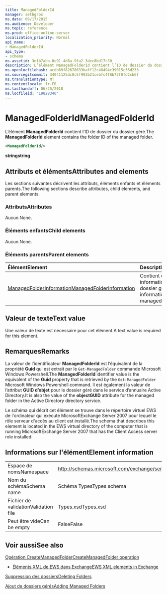 ```yaml
---
title: ManagedFolderId
manager: sethgros
ms.date: 09/17/2015
ms.audience: Developer
ms.topic: reference
ms.prod: office-online-server
localization_priority: Normal
api_name:
- ManagedFolderId
api_type:
- schema
ms.assetid: 3efb7abb-0e91-4d8a-9fa2-3dec8bd17c30
description: L’élément ManagedFolderId contient l’ID de dossier du dossier géré.
ms.openlocfilehash: acdb69f82678633baff12c46494c39015c36d233
ms.sourcegitcommit: 34041125dc8c5f993b21cebfc4f8b72f0fd2cb6f
ms.translationtype: MT
ms.contentlocale: fr-FR
ms.lasthandoff: 06/25/2018
ms.locfileid: "19828340"
---
```

# <a name="managedfolderid"></a><span data-ttu-id="737fb-103">ManagedFolderId</span><span class="sxs-lookup"><span data-stu-id="737fb-103">ManagedFolderId</span></span>

<span data-ttu-id="737fb-104">L’élément **ManagedFolderId** contient l’ID de dossier du dossier géré.</span><span class="sxs-lookup"><span data-stu-id="737fb-104">The **ManagedFolderId** element contains the folder ID of the managed folder.</span></span> 
  
```xml
<ManagedFolderId/>
```

 <span data-ttu-id="737fb-105">**string**</span><span class="sxs-lookup"><span data-stu-id="737fb-105">**string**</span></span>
## <a name="attributes-and-elements"></a><span data-ttu-id="737fb-106">Attributs et éléments</span><span class="sxs-lookup"><span data-stu-id="737fb-106">Attributes and elements</span></span>

<span data-ttu-id="737fb-107">Les sections suivantes décrivent les attributs, éléments enfants et éléments parents.</span><span class="sxs-lookup"><span data-stu-id="737fb-107">The following sections describe attributes, child elements, and parent elements.</span></span>
  
### <a name="attributes"></a><span data-ttu-id="737fb-108">Attributs</span><span class="sxs-lookup"><span data-stu-id="737fb-108">Attributes</span></span>

<span data-ttu-id="737fb-109">Aucun.</span><span class="sxs-lookup"><span data-stu-id="737fb-109">None.</span></span>
  
### <a name="child-elements"></a><span data-ttu-id="737fb-110">Éléments enfants</span><span class="sxs-lookup"><span data-stu-id="737fb-110">Child elements</span></span>

<span data-ttu-id="737fb-111">Aucun.</span><span class="sxs-lookup"><span data-stu-id="737fb-111">None.</span></span>
  
### <a name="parent-elements"></a><span data-ttu-id="737fb-112">Éléments parents</span><span class="sxs-lookup"><span data-stu-id="737fb-112">Parent elements</span></span>

|<span data-ttu-id="737fb-113">**Élément**</span><span class="sxs-lookup"><span data-stu-id="737fb-113">**Element**</span></span>|<span data-ttu-id="737fb-114">**Description**</span><span class="sxs-lookup"><span data-stu-id="737fb-114">**Description**</span></span>|
|:-----|:-----|
|[<span data-ttu-id="737fb-115">ManagedFolderInformation</span><span class="sxs-lookup"><span data-stu-id="737fb-115">ManagedFolderInformation</span></span>](managedfolderinformation.md) <br/> |<span data-ttu-id="737fb-116">Contient des informations sur un dossier géré.</span><span class="sxs-lookup"><span data-stu-id="737fb-116">Contains information about a managed folder.</span></span>  <br/> |
   
## <a name="text-value"></a><span data-ttu-id="737fb-117">Valeur de texte</span><span class="sxs-lookup"><span data-stu-id="737fb-117">Text value</span></span>

<span data-ttu-id="737fb-118">Une valeur de texte est nécessaire pour cet élément.</span><span class="sxs-lookup"><span data-stu-id="737fb-118">A text value is required for this element.</span></span>
  
## <a name="remarks"></a><span data-ttu-id="737fb-119">Remarques</span><span class="sxs-lookup"><span data-stu-id="737fb-119">Remarks</span></span>

<span data-ttu-id="737fb-120">La valeur de l’identificateur **ManagedFolderId** est l’équivalent de la propriété **Guid** qui est extrait par le `Get-ManagedFolder` commande Microsoft Windows Powershell.</span><span class="sxs-lookup"><span data-stu-id="737fb-120">The **ManagedFolderId** identifier value is the equivalent of the **Guid** property that is retrieved by the  `Get-ManagedFolder` Microsoft Windows Powershell command.</span></span> <span data-ttu-id="737fb-121">Il est également la valeur de l’attribut **GUID d’objet** pour le dossier géré dans le service d’annuaire Active Directory.</span><span class="sxs-lookup"><span data-stu-id="737fb-121">It is also the value of the **objectGUID** attribute for the managed folder in the Active Directory directory service.</span></span> 
  
<span data-ttu-id="737fb-122">Le schéma qui décrit cet élément se trouve dans le répertoire virtuel EWS de l'ordinateur qui exécute MicrosoftExchange Server 2007 pour lequel le rôle serveur d'accès au client est installé.</span><span class="sxs-lookup"><span data-stu-id="737fb-122">The schema that describes this element is located in the EWS virtual directory of the computer that is running MicrosoftExchange Server 2007 that has the Client Access server role installed.</span></span>
  
## <a name="element-information"></a><span data-ttu-id="737fb-123">Informations sur l'élément</span><span class="sxs-lookup"><span data-stu-id="737fb-123">Element information</span></span>

|||
|:-----|:-----|
|<span data-ttu-id="737fb-124">Espace de noms</span><span class="sxs-lookup"><span data-stu-id="737fb-124">Namespace</span></span>  <br/> |http://schemas.microsoft.com/exchange/services/2006/types  <br/> |
|<span data-ttu-id="737fb-125">Nom du schéma</span><span class="sxs-lookup"><span data-stu-id="737fb-125">Schema name</span></span>  <br/> |<span data-ttu-id="737fb-126">Schéma Types</span><span class="sxs-lookup"><span data-stu-id="737fb-126">Types schema</span></span>  <br/> |
|<span data-ttu-id="737fb-127">Fichier de validation</span><span class="sxs-lookup"><span data-stu-id="737fb-127">Validation file</span></span>  <br/> |<span data-ttu-id="737fb-128">Types.xsd</span><span class="sxs-lookup"><span data-stu-id="737fb-128">Types.xsd</span></span>  <br/> |
|<span data-ttu-id="737fb-129">Peut être vide</span><span class="sxs-lookup"><span data-stu-id="737fb-129">Can be empty</span></span>  <br/> |<span data-ttu-id="737fb-130">False</span><span class="sxs-lookup"><span data-stu-id="737fb-130">False</span></span>  <br/> |
   
## <a name="see-also"></a><span data-ttu-id="737fb-131">Voir aussi</span><span class="sxs-lookup"><span data-stu-id="737fb-131">See also</span></span>



[<span data-ttu-id="737fb-132">Opération CreateManagedFolder</span><span class="sxs-lookup"><span data-stu-id="737fb-132">CreateManagedFolder operation</span></span>](createmanagedfolder-operation.md)


- [<span data-ttu-id="737fb-133">Éléments XML de EWS dans Exchange</span><span class="sxs-lookup"><span data-stu-id="737fb-133">EWS XML elements in Exchange</span></span>](ews-xml-elements-in-exchange.md)


[<span data-ttu-id="737fb-134">Suppression des dossiers</span><span class="sxs-lookup"><span data-stu-id="737fb-134">Deleting Folders</span></span>](http://msdn.microsoft.com/library/1958add5-5071-4239-adb2-40f7a7d74aee%28Office.15%29.aspx)
  
[<span data-ttu-id="737fb-135">Ajout de dossiers gérés</span><span class="sxs-lookup"><span data-stu-id="737fb-135">Adding Managed Folders</span></span>](http://msdn.microsoft.com/library/846658c6-7043-40fb-8439-19f97c2a967f%28Office.15%29.aspx)

